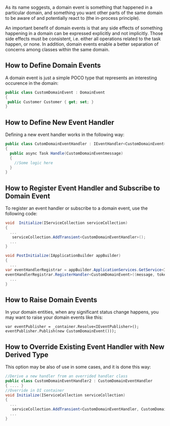 
As its name soggests, a domain event is something that happened in a particular domain, and something you want other parts of the same domain to be aware of and potentially react to (the in-process principle).

An important benefit of domain events is that any side effects of something happening in a domain can be expressed explicitly and not implicitly. Those side effects must be consistent, i.e. either all operations related to the task happen, or none. In addition, domain events enable a better separation of concerns among classes within the same domain.

## How to Define Domain Events
A domain event is just a simple POCO type that represents an interesting occurence in the domain:

```C#
public class CustomDomainEvent : DomainEvent
{
 public Customer Customer { get; set; }
}
```

## How to Define New Event Handler 
Defining a new event handler works in the following way:

```C#
public class CutomDomainEventHandler : IEventHandler<CustomDomainEvent>
{
  public async Task Handle(CustomDomainEventmessage)
  {
    //Some logic here
  }
}
```

## How to Register Event Handler and Subscribe to Domain Event
To register an event handler or subscribe to a domain event, use the following code:

```C#
void  Initialize(IServiceCollection serviceCollection)
{
  ...
   serviceCollection.AddTransient<CustomDomainEventHandler>();
  ...
}

void PostInitialize(IApplicationBuilder appBuilder)
{
  ...
var eventHandlerRegistrar = appBuilder.ApplicationServices.GetService<IHandlerRegistrar>();
eventHandlerRegistrar.RegisterHandler<CustomDomainEvent>((message, token) => appBuilder.ApplicationServices.GetService<CustomDomainEventHandler>().Handle(message));
  ...
}
```

## How to Raise Domain Events
In your domain entities, when any significant status change happens, you may want to raise your domain events like this:

```
var eventPublisher = _container.Resolve<IEventPublisher>();
eventPublisher.Publish(new CustomDomainEvent()));
```

## How to Override Existing Event Handler with New Derived Type
This option may be also of use in some cases, and it is done this way:

```C#
//Derive a new handler from an overrided handler class
public class CustomDomainEventHandler2 : CustomDomainEventHandler
{ .... }
//Override in DI container
void Initialize(IServiceCollection serviceCollection)
{
  ...
   serviceCollection.AddTransient<CustomDomainEventHandler, CustomDomainEventHandler2>();
  ...
}
```
